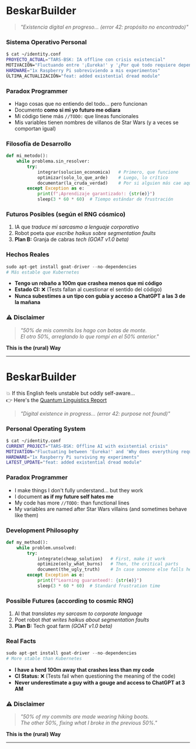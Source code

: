 # BeskarBuilder

> *"Existencia digital en progreso... (error 42: propósito no encontrado)"*

### Sistema Operativo Personal

```bash
$ cat ~/identity.conf
PROYECTO_ACTUAL="TARS-BSK: IA offline con crisis existencial"
MOTIVACIÓN="Fluctuando entre '¡Eureka!' y '¿Por qué todo requiere dependencias?'"
HARDWARE="1x Raspberry Pi sobreviviendo a mis experimentos"
ÚLTIMA_ACTUALIZACIÓN="feat: added existential dread module"
```

### Paradox Programmer

- Hago cosas que no entiendo del todo... pero funcionan
- Documento **como si mi yo futuro me odiara**
- Mi código tiene más `//TODO:` que líneas funcionales
- Mis variables tienen nombres de villanos de Star Wars (y a veces se comportan igual)

### Filosofía de Desarrollo

```python
def mi_metodo():
    while problema.sin_resolver:
        try:
            integrar(solucion_economica)   # Primero, que funcione
            optimizar(solo_lo_que_arde)    # Luego, lo crítico
            documentar(la_cruda_verdad)    # Por si alguien más cae aquí
        except Exception as e:
            print(f"¡Aprendizaje garantizado!: {str(e)}")
            sleep(3 * 60 * 60)  # Tiempo estándar de frustración
```

### Futuros Posibles (según el RNG cósmico)

1. IA que _traduce mi sarcasmo a lenguaje corporativo_
2. Robot poeta _que escribe haikus sobre segmentation faults_
3. **Plan B:** Granja de cabras _tech (GOAT v1.0 beta)_

### Hechos Reales

```python
sudo apt-get install goat-driver --no-dependencies  
# Más estable que Kubernetes
```

- **Tengo un rebaño a 100m que crashea menos que mi código**
- **Estado CI:** ❌ (Tests fallan al cuestionar el sentido del código)
- **Nunca subestimes a un tipo con gubia y acceso a ChatGPT a las 3 de la mañana**

### ⚠️ Disclaimer

> _"50% de mis commits los hago con botas de monte._  
> _El otro 50%, arreglando lo que rompí en el 50% anterior."_

**This is the (rural) Way**


---

# BeskarBuilder

💥 If this English feels unstable but oddly self-aware...  
👉 Here's the [Quantum Linguistics Report](QUANTUM_LINGUISTICS_BESKARBUILDER_ES-EN.md)


> _"Digital existence in progress... (error 42: purpose not found)"_

### Personal Operating System

```bash
$ cat ~/identity.conf
CURRENT_PROJECT="TARS-BSK: Offline AI with existential crisis"
MOTIVATION="Fluctuating between 'Eureka!' and 'Why does everything require dependencies?'"
HARDWARE="1x Raspberry Pi surviving my experiments"
LATEST_UPDATE="feat: added existential dread module"
```

### Paradox Programmer

- I make things I don't fully understand... but they work
- I document **as if my future self hates me**
- My code has more `//TODO:` than functional lines
- My variables are named after Star Wars villains (and sometimes behave like them)

### Development Philosophy

```python
def my_method():
    while problem.unsolved:
        try:
            integrate(cheap_solution)   # First, make it work
            optimize(only_what_burns)   # Then, the critical parts
            document(the_ugly_truth)    # In case someone else falls here
        except Exception as e:
            print(f"Learning guaranteed!: {str(e)}")
            sleep(3 * 60 * 60)  # Standard frustration time
```

### Possible Futures (according to cosmic RNG)

1. AI that _translates my sarcasm to corporate language_
2. Poet robot _that writes haikus about segmentation faults_
3. **Plan B:** Tech goat farm _(GOAT v1.0 beta)_

### Real Facts

```python
sudo apt-get install goat-driver --no-dependencies  
# More stable than Kubernetes
```

- **I have a herd 100m away that crashes less than my code**
- **CI Status:** ❌ (Tests fail when questioning the meaning of the code)
- **Never underestimate a guy with a gouge and access to ChatGPT at 3 AM**

### ⚠️ Disclaimer

> _"50% of my commits are made wearing hiking boots._  
> _The other 50%, fixing what I broke in the previous 50%."_

**This is the (rural) Way**

---